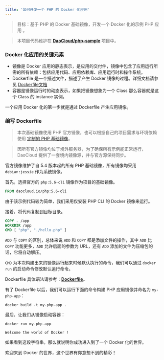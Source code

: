 ```yaml
---
title: '如何开发一个 PHP 的 Docker 化应用'
---
```


> 目标：基于 PHP 的 Docker 基础镜像，开发一个 Docker 化的示例 PHP 应用 。

> 本项目代码维护在 **[DaoCloud/php-sample](https://github.com/DaoCloud/php-sample)** 项目中。

### Docker 化应用的关键元素
* 镜像是 Docker 应用的静态表示，是应用的交付件，镜像中包含了应用运行所需的所有依赖：包括应用代码、应用依赖库、应用运行时和操作系统。
* Dockerfile 是一个描述文件，描述了产生 Docker 镜像的过程。详细文档请参见 [Dockerfile文档](https://docs.docker.com/reference/builder/)
* 容器是镜像运行时的动态表示，如果把镜像想象为一个 Class 那么容器就是这个 Class 的 instance 实例。

一个应用 Docker 化的第一步就是通过 Dockerfile 产生应用镜像。

### 编写 Dockerfile

> 本次基础镜像使用 PHP 官方镜像，也可以根据自己的项目需求与环境依赖使用 [定制的 PHP 基础镜像](http://open.daocloud.io/ru-he-zhi-zuo-yi-ge-ding-zhi-de-php-ji-chu-docker-jing-xiang/)。

> 因所有官方镜像均位于境外服务器，为了确保所有示例能正常运行，DaoCloud 提供了一套境内镜像源，并与官方源保持同步。

官方镜像维护了自 5.4 版本起的所有 PHP 基础镜像，所有镜像均采用 `debian:jessie` 作为系统镜像。

首先，选择官方的 `php:5.6-cli` 镜像作为项目的基础镜像。

```dockerfile
FROM daocloud.io/php:5.6-cli
```

由于该示例代码较为简单，我们采用仅安装 PHP CLI 的 Docker 镜像来运行。

接着，将代码复制到目标目录。

```dockerfile
COPY . /app
WORKDIR /app
CMD [ "php", "./hello.php" ]
```

`ADD` 与 `COPY` 的区别，总体来说 `ADD` 和 `COPY` 都是添加文件的操作，其中 `ADD` 比 `COPY` 功能更多，`ADD` 允许后面的参数为 URL，还有 `ADD` 添加的文件为压缩包的话，它将自动解压。

`CMD` 为本次构建出来的镜像运行起来时候默认执行的命令，我们可以通过 `docker run` 的启动命令修改默认运行命令。

Dockerfile 具体语法请参考：**[Dockerfile](https://docs.docker.com/reference/builder/)**。

有了 Dockerfile 以后，我们可以运行下面的命令构建 PHP 应用镜像并命名为 `my-php-app`：

`docker build -t my-php-app .`

最后，让我们从镜像启动容器：

`docker run my-php-app`

```nohighlight
Welcome the world of Docker !
```

如果看到这段字符串，那么就说明你成功进入到了一个 Docker 化的世界。

欢迎来到 Docker 的世界，这个世界有你意想不到的精彩！
